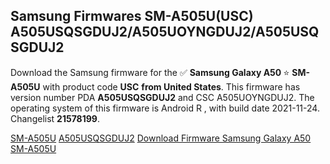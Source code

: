 <h2>Samsung Firmwares SM-A505U(USC) A505USQSGDUJ2/A505UOYNGDUJ2/A505USQSGDUJ2</h2>
Download the Samsung firmware for the ✅ <strong>Samsung Galaxy A50 </strong> ⭐ <strong>SM-A505U</strong> with product code <strong>USC</strong> <strong> from United States</strong>. This firmware has version number PDA <strong>A505USQSGDUJ2</strong> and CSC A505UOYNGDUJ2. The operating system of this firmware is Android R , with build date 2021-11-24. Changelist <strong>21578199</strong>.


[SM-A505U](https://samfirm.shop/samsung/model/SM-A505U)
[A505USQSGDUJ2](https://samfirm.shop/samsung/pda/A505USQSGDUJ2)
[Download Firmware Samsung Galaxy A50 SM-A505U](https://samfirm.shop/samsung/firmware/477055)
